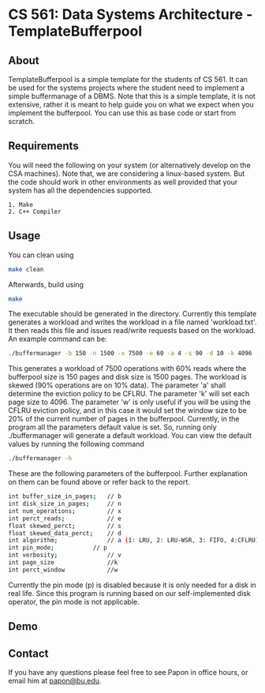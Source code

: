 # CS 561: Data Systems Architecture - TemplateBufferpool


## About

TemplateBufferpool is a simple template for the students of CS 561. It can be used for the systems projects where the student need
to implement a simple buffermanage of a DBMS. Note that this is a simple template, it is
not extensive, rather it is meant to help guide you on what we expect when
you implement the bufferpool. You can use this as base code or start from scratch.


## Requirements

You will need the following on your system (or alternatively develop on the
CSA machines). Note that, we are considering a linux-based system. But the code should work in other 
environments as well provided that your system has all the dependencies supported.

    1. Make
    2. C++ Compiler


## Usage

You can clean using


```bash
make clean
```

Afterwards, build using


```bash
make
```

The executable should be generated in the directory. Currently this template generates a workload and writes the workload
in a file named 'workload.txt'. It then reads this file and issues read/write requests based on the workload. An example command can be: 

```bash
./buffermanager -b 150 -n 1500 -x 7500 -e 60 -a 4 -s 90 -d 10 -k 4096 -w 20
```

This generates a workload of 7500 operations with 60% reads where the bufferpool size is 150 pages and disk size is 1500 pages. 
The workload is skewed (90% operations are on 10% data). The parameter 'a' shall determine the eviction policy to be CFLRU. The parameter 'k' will set each page size to 4096.
The parameter 'w' is only useful if you will be using the CFLRU eviction policy, and in this case it would set the window size to be 20% of the current number of pages in the bufferpool. 
Currently, in the program all the parameters default value is set. So, running only ./buffermanager will generate a default workload.
You can view the default values by running the following command

```bash
./buffermanager -h
```
These are the following parameters of the bufferpool. Further explanation on them can be found above or refer back to the report.
```bash
int buffer_size_in_pages;	// b
int disk_size_in_pages;   	// n
int num_operations;    		// x
int perct_reads;       		// e
float skewed_perct;      	// s
float skewed_data_perct; 	// d
int algorithm;         		// a (1: LRU, 2: LRU-WSR, 3: FIFO, 4:CFLRU)
int pin_mode;   		// p
int verbosity;         		// v
int page_size               //k
int perct_window            //w
```
Currently the pin mode (p) is disabled because it is only needed for a disk in real life. Since this program is running based on our self-implemented disk operator, the pin mode is not applicable.


## Demo


## Contact

If you have any questions please feel free to see Papon in office hours, or
email him at papon@bu.edu.
